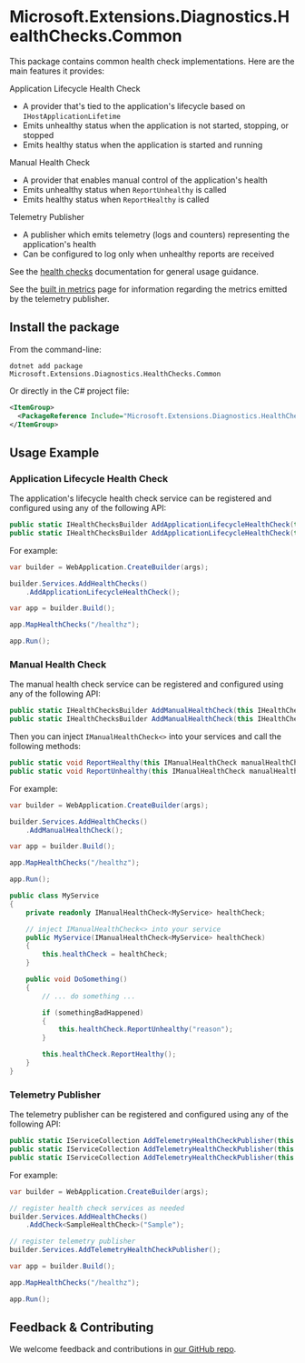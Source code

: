 # Microsoft.Extensions.Diagnostics.HealthChecks.Common

This package contains common health check implementations. Here are the main features it provides:

Application Lifecycle Health Check
- A provider that's tied to the application's lifecycle based on `IHostApplicationLifetime`
- Emits unhealthy status when the application is not started, stopping, or stopped
- Emits healthy status when the application is started and running

Manual Health Check
- A provider that enables manual control of the application's health
- Emits unhealthy status when `ReportUnhealthy` is called
- Emits healthy status when `ReportHealthy` is called

Telemetry Publisher
- A publisher which emits telemetry (logs and counters) representing the application's health
- Can be configured to log only when unhealthy reports are received

See the [health checks](https://learn.microsoft.com/aspnet/core/host-and-deploy/health-checks) documentation for general usage guidance.

See the [built in metrics](https://learn.microsoft.com/en-us/dotnet/core/diagnostics/built-in-metrics-diagnostics#meter-microsoftextensionsdiagnosticshealthchecks) page for information regarding the metrics emitted by the telemetry publisher.

## Install the package

From the command-line:

```dotnetcli
dotnet add package Microsoft.Extensions.Diagnostics.HealthChecks.Common
```

Or directly in the C# project file:

```xml
<ItemGroup>
  <PackageReference Include="Microsoft.Extensions.Diagnostics.HealthChecks.Common" Version="[CURRENTVERSION]" />
</ItemGroup>
```

## Usage Example

### Application Lifecycle Health Check

The application's lifecycle health check service can be registered and configured using any of the following API:

```csharp
public static IHealthChecksBuilder AddApplicationLifecycleHealthCheck(this IHealthChecksBuilder builder, params string[] tags)
public static IHealthChecksBuilder AddApplicationLifecycleHealthCheck(this IHealthChecksBuilder builder, IEnumerable<string> tags)
```

For example:

```csharp
var builder = WebApplication.CreateBuilder(args);

builder.Services.AddHealthChecks()
    .AddApplicationLifecycleHealthCheck();

var app = builder.Build();

app.MapHealthChecks("/healthz");

app.Run();
```

### Manual Health Check

The manual health check service can be registered and configured using any of the following API:

```csharp
public static IHealthChecksBuilder AddManualHealthCheck(this IHealthChecksBuilder builder, params string[] tags)
public static IHealthChecksBuilder AddManualHealthCheck(this IHealthChecksBuilder builder, IEnumerable<string> tags)
```

Then you can inject `IManualHealthCheck<>` into your services and call the following methods:

```csharp
public static void ReportHealthy(this IManualHealthCheck manualHealthCheck)
public static void ReportUnhealthy(this IManualHealthCheck manualHealthCheck, string reason)
```

For example:

```csharp
var builder = WebApplication.CreateBuilder(args);

builder.Services.AddHealthChecks()
    .AddManualHealthCheck();

var app = builder.Build();

app.MapHealthChecks("/healthz");

app.Run();

public class MyService
{
    private readonly IManualHealthCheck<MyService> healthCheck;

    // inject IManualHealthCheck<> into your service
    public MyService(IManualHealthCheck<MyService> healthCheck)
    {
        this.healthCheck = healthCheck;
    }

    public void DoSomething()
    {
        // ... do something ...

        if (somethingBadHappened)
        {
            this.healthCheck.ReportUnhealthy("reason");
        }

        this.healthCheck.ReportHealthy();
    }
}
```

### Telemetry Publisher

The telemetry publisher can be registered and configured using any of the following API:

```csharp
public static IServiceCollection AddTelemetryHealthCheckPublisher(this IServiceCollection services)
public static IServiceCollection AddTelemetryHealthCheckPublisher(this IServiceCollection services, IConfigurationSection section)
public static IServiceCollection AddTelemetryHealthCheckPublisher(this IServiceCollection services, Action<TelemetryHealthCheckPublisherOptions> configure)
```

For example:

```csharp
var builder = WebApplication.CreateBuilder(args);

// register health check services as needed
builder.Services.AddHealthChecks()
    .AddCheck<SampleHealthCheck>("Sample");

// register telemetry publisher
builder.Services.AddTelemetryHealthCheckPublisher();

var app = builder.Build();

app.MapHealthChecks("/healthz");

app.Run();
```

## Feedback & Contributing

We welcome feedback and contributions in [our GitHub repo](https://github.com/dotnet/extensions).
